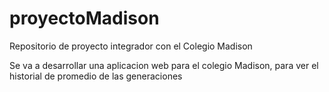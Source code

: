 # proyectoMadison

Repositorio de proyecto integrador con el Colegio Madison

Se va a desarrollar una aplicacion web para el colegio Madison, para ver el historial de promedio de las generaciones 

